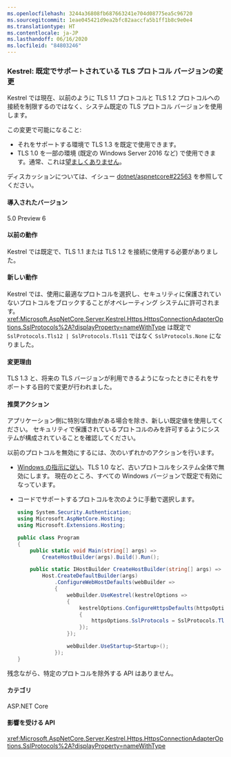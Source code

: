 ```yaml
---
ms.openlocfilehash: 3244a36808fb687663241e704d08775ea5c96720
ms.sourcegitcommit: 1eae045421d9ea2bfc82aaccfa5b1ff1b8c9e0e4
ms.translationtype: HT
ms.contentlocale: ja-JP
ms.lasthandoff: 06/16/2020
ms.locfileid: "84803246"
---
```

### <a name="kestrel-default-supported-tls-protocol-versions-changed"></a>Kestrel: 既定でサポートされている TLS プロトコル バージョンの変更

Kestrel では現在、以前のように TLS 1.1 プロトコルと TLS 1.2 プロトコルへの接続を制限するのではなく、システム既定の TLS プロトコル バージョンを使用します。

この変更で可能になること:

* それをサポートする環境で TLS 1.3 を既定で使用できます。
* TLS 1.0 を一部の環境 (既定の Windows Server 2016 など) で使用できます。通常、これは[望ましくありません](/security/engineering/solving-tls1-problem)。

ディスカッションについては、イシュー [dotnet/aspnetcore#22563](https://github.com/dotnet/aspnetcore/issues/22563) を参照してください。

#### <a name="version-introduced"></a>導入されたバージョン

5.0 Preview 6

#### <a name="old-behavior"></a>以前の動作

Kestrel では既定で、TLS 1.1 または TLS 1.2 を接続に使用する必要がありました。

#### <a name="new-behavior"></a>新しい動作

Kestrel では、使用に最適なプロトコルを選択し、セキュリティに保護されていないプロトコルをブロックすることがオペレーティング システムに許可されます。 <xref:Microsoft.AspNetCore.Server.Kestrel.Https.HttpsConnectionAdapterOptions.SslProtocols%2A?displayProperty=nameWithType> は既定で `SslProtocols.Tls12 | SslProtocols.Tls11` ではなく `SslProtocols.None` になりました。

#### <a name="reason-for-change"></a>変更理由

TLS 1.3 と、将来の TLS バージョンが利用できるようになったときにそれをサポートする目的で変更が行われました。

#### <a name="recommended-action"></a>推奨アクション

アプリケーション側に特別な理由がある場合を除き、新しい既定値を使用してください。 セキュリティで保護されているプロトコルのみを許可するようにシステムが構成されていることを確認してください。

以前のプロトコルを無効にするには、次のいずれかのアクションを行います。

* [Windows の指示に従い](/dotnet/framework/network-programming/tls#configuring-schannel-protocols-in-the-windows-registry)、TLS 1.0 など、古いプロトコルをシステム全体で無効にします。 現在のところ、すべての Windows バージョンで既定で有効になっています。
* コードでサポートするプロトコルを次のように手動で選択します。

    ```csharp
    using System.Security.Authentication;
    using Microsoft.AspNetCore.Hosting;
    using Microsoft.Extensions.Hosting;

    public class Program
    {
        public static void Main(string[] args) =>
            CreateHostBuilder(args).Build().Run();

        public static IHostBuilder CreateHostBuilder(string[] args) =>
            Host.CreateDefaultBuilder(args)
                .ConfigureWebHostDefaults(webBuilder =>
                {
                    webBuilder.UseKestrel(kestrelOptions =>
                    {
                        kestrelOptions.ConfigureHttpsDefaults(httpsOptions =>
                        {
                            httpsOptions.SslProtocols = SslProtocols.Tls12 | SslProtocols.Tls13;
                        });
                    });

                    webBuilder.UseStartup<Startup>();
                });
    }
    ```

残念ながら、特定のプロトコルを除外する API はありません。

#### <a name="category"></a>カテゴリ

ASP.NET Core

#### <a name="affected-apis"></a>影響を受ける API

<xref:Microsoft.AspNetCore.Server.Kestrel.Https.HttpsConnectionAdapterOptions.SslProtocols%2A?displayProperty=nameWithType>

<!-- 

#### Affected APIs

`P:Microsoft.AspNetCore.Server.Kestrel.Https.HttpsConnectionAdapterOptions.SslProtocols`

-->
